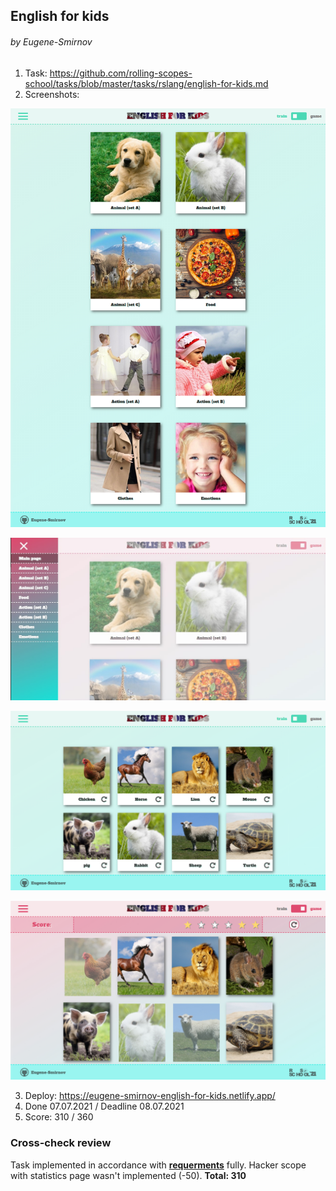 ## English for kids

###### by Eugene-Smirnov

1. Task: https://github.com/rolling-scopes-school/tasks/blob/master/tasks/rslang/english-for-kids.md
2. Screenshots:

![EFK-main](./screenshots/main.jpg)

![EFK-game](./screenshots/game.jpg)

![EFK-category](./screenshots/category.jpg)

![EFK-category-game](./screenshots/category-game.jpg)

3. Deploy: https://eugene-smirnov-english-for-kids.netlify.app/
4. Done 07.07.2021 / Deadline 08.07.2021
5. Score: 310 / 360

### Cross-check review

Task implemented in accordance with **[requerments](https://github.com/rolling-scopes-school/tasks/blob/master/tasks/rslang/english-for-kids.md#%D0%BA%D1%80%D0%B8%D1%82%D0%B5%D1%80%D0%B8%D0%B8-%D0%BE%D1%86%D0%B5%D0%BD%D0%BA%D0%B8)** fully.
Hacker scope with statistics page wasn't implemented (-50).
**Total: 310**
